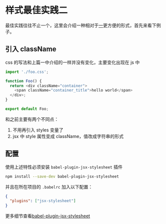
# 样式最佳实践二

最佳实践往往不止一个，这里会介绍一种相对于[一](https://github.com/alibaba/rax/blob/master/docs/cn/stylesheet-1.md)更方便的形式，首先来看下例子。

## 引入 className

css 的写法和上篇一中介绍的一样并没有变化，主要变化出现在 js 中

```js
import './foo.css';

function Foo() {
  return <div className="container">
    <span className="container_title">hello world</span>
  </div>;
}

export default Foo;
```

和之前主要有两个不同点：

1. 不用再引入 styles 变量了
2. jsx 中 style 属性变成 className，值改成字符串的形式

## 配置

使用上述特性必须安装 `babel-plugin-jsx-stylesheet` 插件

```sh
npm install --save-dev babel-plugin-jsx-stylesheet
```

并且在所在项目的 `.babelrc` 加入以下配置：

```json
{
  "plugins": ["jsx-stylesheet"]
}
```

更多细节查看[babel-plugin-jsx-stylesheet](https://github.com/alibaba/rax/blob/master/packages/babel-plugin-jsx-stylesheet/README.md)
